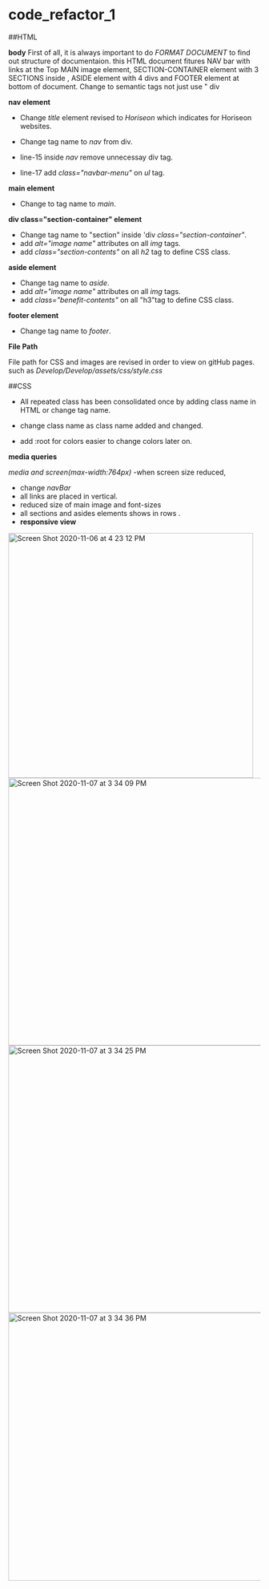 # code_refactor_1

##HTML

**body**
First of all, it is always important to do *FORMAT DOCUMENT* 
to find out structure of documentaion.
this HTML document fitures NAV bar with links at the Top 
MAIN image element, SECTION-CONTAINER element with 3 SECTIONS inside , ASIDE element with 4 divs and FOOTER element at bottom of document.
Change to semantic tags not just use " div

**nav element**

- Change  *title* element revised to *Horiseon* which indicates for Horiseon websites.

- Change tag name to *nav* from div.
- line-15 inside *nav* remove unnecessay div tag.
- line-17 add *class="navbar-menu"* on *ul* tag.

**main element**

- Change to tag name to *main*.

**div class="section-container" element**

- Change tag name to "section" inside 'div *class="section-container"*.
- add *alt="image name"*  attributes on all *img* tags. 
- add *class="section-contents"* on all  *h2* tag to define CSS class. 

**aside element**

- Change tag name to *aside*.
- add *alt="image name"*  attributes on all *img* tags. 
- add *class="benefit-contents"* on all "h3"tag to define CSS class. 

**footer element**

- Change tag name to *footer*.

**File Path**

File path for CSS and images are revised in order to view on gitHub pages. such as *Develop/Develop/assets/css/style.css*

##CSS

- All repeated class has been consolidated once by adding class name in HTML 
or  change tag name. 

- change class name as class name added and changed. 

- add :root  for colors easier to change colors later on. 

**media queries**

*media and screen(max-width:764px)*
-when screen size reduced,

- change *navBar* 
- all links are placed in vertical.
- reduced size of main image and font-sizes 
- all sections and asides elements shows in rows . 
- **responsive view**
 <img width="489" alt="Screen Shot 2020-11-06 at 4 23 12 PM" src="https://user-images.githubusercontent.com/70460020/98417881-c3896a00-204f-11eb-8633-f5795068db9b.png">
<img width="534" alt="Screen Shot 2020-11-07 at 3 34 09 PM" src="https://user-images.githubusercontent.com/70460020/98451093-aff20800-2110-11eb-8f3f-e7d1744a52e9.png">
<img width="534" alt="Screen Shot 2020-11-07 at 3 34 25 PM" src="https://user-images.githubusercontent.com/70460020/98451095-b2546200-2110-11eb-8a34-06d393e20def.png">
<img width="535" alt="Screen Shot 2020-11-07 at 3 34 36 PM" src="https://user-images.githubusercontent.com/70460020/98451098-b41e2580-2110-11eb-93ca-3c360a128527.png">

